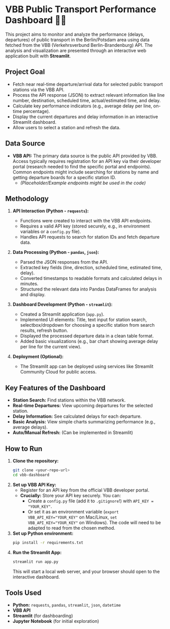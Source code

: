 # VBB Public Transport Performance Dashboard 🚆💨

This project aims to monitor and analyze the performance (delays, departures) of public transport in the Berlin/Potsdam area using data fetched from the VBB (Verkehrsverbund Berlin-Brandenburg) API. The analysis and visualization are presented through an interactive web application built with **Streamlit**.

## Project Goal

* Fetch near real-time departure/arrival data for selected public transport stations via the VBB API.
* Process the API response (JSON) to extract relevant information like line number, destination, scheduled time, actual/estimated time, and delay.
* Calculate key performance indicators (e.g., average delay per line, on-time percentage).
* Display the current departures and delay information in an interactive Streamlit dashboard.
* Allow users to select a station and refresh the data.

## Data Source

* **VBB API:** The primary data source is the public API provided by VBB. Access typically requires registration for an API key via their developer portal (research needed to find the specific portal and endpoints). Common endpoints might include searching for stations by name and getting departure boards for a specific station ID.
    * *(Placeholder/Example endpoints might be used in the code)*

## Methodology

1.  **API Interaction (Python - `requests`):**
    * Functions were created to interact with the VBB API endpoints.
    * Requires a valid API key (stored securely, e.g., in environment variables or a `config.py` file).
    * Handles API requests to search for station IDs and fetch departure data.

2.  **Data Processing (Python - `pandas`, `json`):**
    * Parsed the JSON responses from the API.
    * Extracted key fields (line, direction, scheduled time, estimated time, delay).
    * Converted timestamps to readable formats and calculated delays in minutes.
    * Structured the relevant data into Pandas DataFrames for analysis and display.

3.  **Dashboard Development (Python - `streamlit`):**
    * Created a Streamlit application (`app.py`).
    * Implemented UI elements: Title, text input for station search, selectbox/dropdown for choosing a specific station from search results, refresh button.
    * Displayed the processed departure data in a clean table format.
    * Added basic visualizations (e.g., bar chart showing average delay per line for the current view).

4.  **Deployment (Optional):**
    * The Streamlit app can be deployed using services like Streamlit Community Cloud for public access.

## Key Features of the Dashboard

* **Station Search:** Find stations within the VBB network.
* **Real-time Departures:** View upcoming departures for the selected station.
* **Delay Information:** See calculated delays for each departure.
* **Basic Analysis:** View simple charts summarizing performance (e.g., average delays).
* **Auto/Manual Refresh:** (Can be implemented in Streamlit)

## How to Run

1.  **Clone the repository:**
    ```bash
    git clone <your-repo-url>
    cd vbb-dashboard
    ```
2.  **Set up VBB API Key:**
    * Register for an API key from the official VBB developer portal.
    * **Crucially:** Store your API key securely. You can:
        * Create a `config.py` file (add it to `.gitignore`!) with `API_KEY = "YOUR_KEY"`.
        * Or set it as an environment variable (`export VBB_API_KEY="YOUR_KEY"` on Mac/Linux, `set VBB_API_KEY="YOUR_KEY"` on Windows). The code will need to be adapted to read from the chosen method.
3.  **Set up Python environment:**
    ```bash
    pip install -r requirements.txt
    ```
4.  **Run the Streamlit App:**
    ```bash
    streamlit run app.py
    ```
    This will start a local web server, and your browser should open to the interactive dashboard.

## Tools Used

* **Python:** `requests`, `pandas`, `streamlit`, `json`, `datetime`
* **VBB API**
* **Streamlit** (for dashboarding)
* **Jupyter Notebook** (for initial exploration)
